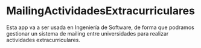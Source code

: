 # MailingActividadesExtracurriculares

Esta app va a ser usada en Ingeniería de Software, de forma que podramos gestionar un sistema de mailing entre universidades para realizar actividades extracurriculares.
